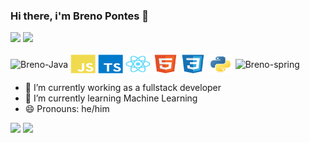 ### Hi there, i'm Breno Pontes 👋
 <div>
 <img height="180em" src="https://github-readme-stats.vercel.app/api?username=brenopcosta&show_icons=true&theme=dracula&include_all_commits=true&count_private=true"/>
 <img height="180em" src="https://github-readme-stats.vercel.app/api/top-langs/?username=brenopcosta&layout=compact&langs_count=7&theme=dracula"/>
</div>

<div style="display: inline_block"><br>
  <img align="center" alt="Breno-Java" height="30" width="40" src="https://raw.githubusercontent.com/jmnote/z-icons/master/svg/java.svg">
  <img align="center" alt="Breno-Js" height="30" width="40" src="https://raw.githubusercontent.com/devicons/devicon/master/icons/javascript/javascript-plain.svg">
  <img align="center" alt="Breno-Ts" height="30" width="40" src="https://raw.githubusercontent.com/devicons/devicon/master/icons/typescript/typescript-plain.svg">
  <img align="center" alt="Breno-React" height="30" width="40" src="https://raw.githubusercontent.com/devicons/devicon/master/icons/react/react-original.svg">
  <img align="center" alt="Breno-HTML" height="30" width="40" src="https://raw.githubusercontent.com/devicons/devicon/master/icons/html5/html5-original.svg">
  <img align="center" alt="Breno-CSS" height="30" width="40" src="https://raw.githubusercontent.com/devicons/devicon/master/icons/css3/css3-original.svg">
  <img align="center" alt="Breno-Python" height="30" width="40" src="https://raw.githubusercontent.com/devicons/devicon/master/icons/python/python-original.svg">
  <img align="center" alt="Breno-spring" height="30" width="40" src="https://upload.wikimedia.org/wikipedia/commons/4/44/Spring_Framework_Logo_2018.svg">

  <link rel="stylesheet" href="https://cdn.jsdelivr.net/gh/devicons/devicon@v2.14.0/devicon.min.css">
</div>

- 🔭 I’m currently working as a fullstack developer
- 🌱 I’m currently learning Machine Learning
- 😄 Pronouns: he/him

 <a href = "mailto:breno.costa182@gmail.com"><img src="https://img.shields.io/badge/-Gmail-%23333?style=for-the-badge&logo=gmail&logoColor=white" target="_blank"></a>
 <a href="https://www.linkedin.com/in/brenocostaperfil/" target="_blank"><img src="https://img.shields.io/badge/-LinkedIn-%230077B5?style=for-the-badge&logo=linkedin&logoColor=white" target="_blank"></a> 
 
